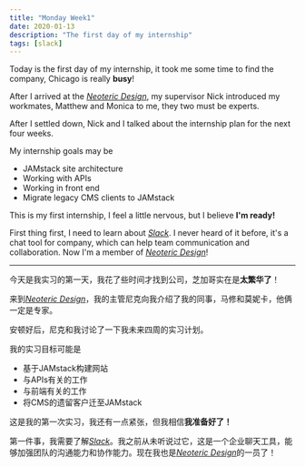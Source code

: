```yaml
---
title: "Monday Week1"
date: 2020-01-13
description: "The first day of my internship"
tags: [slack]
---
```


Today is the first day of my internship, it took me some time to find the company, Chicago is really **busy**!    

After I arrived at the [*Neoteric Design*][Neoteric Design], my supervisor Nick introduced my workmates, Matthew and Monica to me, they two must be experts.  

After I settled down, Nick and I talked about the internship plan for the next four weeks.   

My internship goals may be  
* JAMstack site architecture
* Working with APIs
* Working in front end
* Migrate legacy CMS clients to JAMstack  

This is my first internship, I feel a little nervous, but I believe **I'm ready!**  

First thing first, I need to learn about [*Slack*][]. I never heard of it before, it's a chat tool for company, which can help team communication and collaboration. Now I'm a member of [*Neoteric Design*][Neoteric Design]!  


*******************************


今天是我实习的第一天，我花了些时间才找到公司，芝加哥实在是**太繁华了**！


来到[*Neoteric Design*][Neoteric Design]，我的主管尼克向我介绍了我的同事，马修和莫妮卡，他俩一定是专家。  

安顿好后，尼克和我讨论了一下我未来四周的实习计划。  

我的实习目标可能是

* 基于JAMstack构建网站
* 与APIs有关的工作
* 与前端有关的工作
* 将CMS的遗留客户迁至JAMstack  

这是我的第一次实习，我还有一点紧张，但我相信**我准备好了！**  

第一件事，我需要了解[*Slack*][]。我之前从未听说过它，这是一个企业聊天工具，能够加强团队的沟通能力和协作能力。现在我也是[*Neoteric Design*][Neoteric Design]的一员了！

[Neoteric Design]: https://www.neotericdesign.com/
[*Slack*]: https://slack.com/